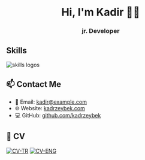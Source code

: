 <h1 align="center">Hi, I'm Kadir 👋🏻</h1>
<h3 align="center">jr. Developer</h3>

## Skills 
<img src="https://skillicons.dev/icons?i=javascript,python,electron,nodejs,django,html,css,react,vite,bootstrap,tailwindcss,mysql,postgresql,mongodb,firebase,docker,git" alt="skills logos" />
<br>

## 📫 Contact Me  
- 📧 Email: [kadir@example.com](mailto:kadir@example.com)  
- 🌐 Website: [kadrzeybek.com](https://kadrzeybek.com)  
- 💻 GitHub: [github.com/kadrzeybek](https://github.com/kadrzeybek)

## 📄 CV
[![CV-TR](https://img.shields.io/badge/CV-TR-green?style=for-the-badge&logo=adobeacrobatreader)](https://drive.google.com/file/d/1qYA61uKH-NipuP2ikzBui_IhlZWSyekR/view?usp=sharing)
[![CV-ENG](https://img.shields.io/badge/CV-EN-blue?style=for-the-badge&logo=adobeacrobatreader)](https://drive.google.com/file/d/1A81jlzFfBEaWnTWwGKqmhor-yMVCz4mr/view?usp=sharing)
<br>


